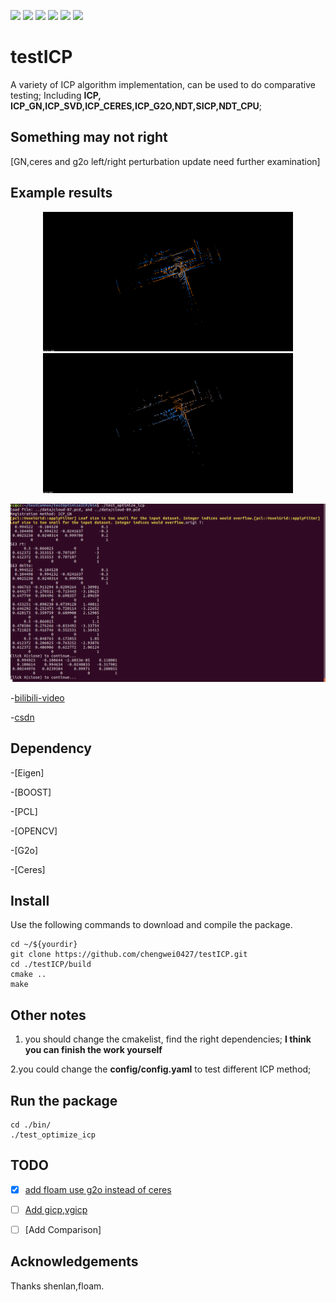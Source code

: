 <a href="#"><img src="https://img.shields.io/badge/c++-%2300599C.svg?style=flat&logo=c%2B%2B&logoColor=white"></img></a>
  <a href="#"><img src="https://img.shields.io/github/stars/chengwei0427/testICP"></img></a>
  <a href="#"><img src="https://img.shields.io/github/forks/chengwei0427/testICP"></img></a>
  <a href="#"><img src="https://img.shields.io/github/repo-size/chengwei0427/testICP"></img></a>
  <a href="https://github.com/chengwei0427/testICP/issues"><img src="https://img.shields.io/github/issues/chengwei0427/testICP"></img></a>
  <a href="https://github.com/chengwei0427/testICP/graphs/contributors"><img src="https://img.shields.io/github/contributors/chengwei0427/testICP?color=blue"></img></a>

# testICP
A variety of ICP algorithm implementation, can be used to do comparative testing; Including **ICP, ICP_GN,ICP_SVD,ICP_CERES,ICP_G2O,NDT,SICP,NDT_CPU**;

## Something may not right
[GN,ceres and g2o  left/right perturbation update need further examination]

## Example results 
<p align='center'>
    <img src="./pic/before.png" alt="drawing" width="400"/>
    <img src="./pic/after.png" alt="drawing" width="400"/>
</p>

<p align='center'>
    <img src="./pic/output.png" alt="drawing" width="800"/>
</p>

-[bilibili-video](https://www.bilibili.com/video/BV1Rg411d7zU?spm_id_from=333.999.0.0)

-[csdn](https://blog.csdn.net/u012700322/article/details/124802086?csdn_share_tail=%7B%22type%22%3A%22blog%22%2C%22rType%22%3A%22article%22%2C%22rId%22%3A%22124802086%22%2C%22source%22%3A%22u012700322%22%7D&ctrtid=lFfjN)

## Dependency

-[Eigen]

-[BOOST]

-[PCL]

-[OPENCV]

-[G2o]

-[Ceres]


## Install

Use the following commands to download and compile the package.

```
cd ~/${yourdir}
git clone https://github.com/chengwei0427/testICP.git
cd ./testICP/build
cmake ..
make
```

## Other notes

1. you should change the cmakelist, find the right dependencies; **I think you can finish the work yourself**

2.you could change the **config/config.yaml** to test different ICP method;

## Run the package

```
cd ./bin/
./test_optimize_icp
```

## TODO

  - [x] [add floam use g2o instead of ceres](https://github.com/chengwei0427/floam_g2o)
  - [ ] [Add gicp,vgicp](https://travis-ci.org/SMRT-AIST/fast_gicp)
  - [ ] [Add Comparison]


## Acknowledgements

Thanks shenlan,floam.
